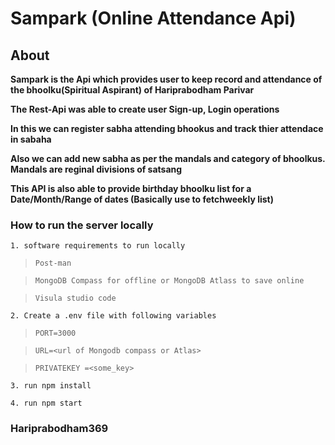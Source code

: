 # Sampark (Online Attendance Api)

## About

**Sampark is the Api which provides user to keep record and attendance of the bhoolku(Spiritual Aspirant) of Hariprabodham Parivar**

**The Rest-Api was able to create user Sign-up, Login operations**

**In this we can register sabha attending bhookus and track thier attendace in sabaha**

**Also we can add new sabha as per the mandals and category of bhoolkus. Mandals are reginal divisions of satsang**

**This API is also able to provide birthday bhoolku list for a Date/Month/Range of dates (Basically use to fetchweekly list)**

### How to run the server locally

`1. software requirements to run locally`

> `Post-man`

> `MongoDB Compass for offline or MongoDB Atlass to save online`

> `Visula studio code`

`2. Create a .env file with following variables`

> `PORT=3000`

> `URL=<url of Mongodb compass or Atlas>`

> `PRIVATEKEY =<some_key>`

`3. run npm install`

`4. run npm start`

### Hariprabodham369
